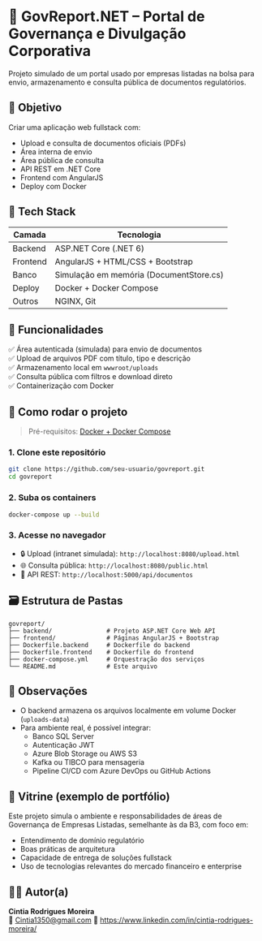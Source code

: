
# 📄 GovReport.NET – Portal de Governança e Divulgação Corporativa

Projeto simulado de um portal usado por empresas listadas na bolsa para envio, armazenamento e consulta pública de documentos regulatórios.

## 🎯 Objetivo

Criar uma aplicação web fullstack com:
- Upload e consulta de documentos oficiais (PDFs)
- Área interna de envio
- Área pública de consulta
- API REST em .NET Core
- Frontend com AngularJS
- Deploy com Docker

## 🧱 Tech Stack

| Camada     | Tecnologia                              |
|------------|------------------------------------------|
| Backend    | ASP.NET Core (.NET 6)                    |
| Frontend   | AngularJS + HTML/CSS + Bootstrap         |
| Banco      | Simulação em memória (DocumentStore.cs) |
| Deploy     | Docker + Docker Compose                  |
| Outros     | NGINX, Git                               |

## 📸 Funcionalidades

✅ Área autenticada (simulada) para envio de documentos  
✅ Upload de arquivos PDF com título, tipo e descrição  
✅ Armazenamento local em `wwwroot/uploads`  
✅ Consulta pública com filtros e download direto  
✅ Containerização com Docker

## 🚀 Como rodar o projeto

> Pré-requisitos: [Docker + Docker Compose](https://docs.docker.com/compose/install/)

### 1. Clone este repositório

```bash
git clone https://github.com/seu-usuario/govreport.git
cd govreport
```

### 2. Suba os containers

```bash
docker-compose up --build
```

### 3. Acesse no navegador

- 🔒 Upload (intranet simulada): `http://localhost:8080/upload.html`  
- 🌐 Consulta pública: `http://localhost:8080/public.html`  
- 🔧 API REST: `http://localhost:5000/api/documentos`  

## 🗃️ Estrutura de Pastas

```
govreport/
├── backend/               # Projeto ASP.NET Core Web API
├── frontend/              # Páginas AngularJS + Bootstrap
├── Dockerfile.backend     # Dockerfile do backend
├── Dockerfile.frontend    # Dockerfile do frontend
├── docker-compose.yml     # Orquestração dos serviços
└── README.md              # Este arquivo
```

## 📌 Observações

- O backend armazena os arquivos localmente em volume Docker (`uploads-data`)
- Para ambiente real, é possível integrar:
  - Banco SQL Server
  - Autenticação JWT
  - Azure Blob Storage ou AWS S3
  - Kafka ou TIBCO para mensageria
  - Pipeline CI/CD com Azure DevOps ou GitHub Actions

## 💼 Vitrine (exemplo de portfólio)

Este projeto simula o ambiente e responsabilidades de áreas de Governança de Empresas Listadas, semelhante às da B3, com foco em:

- Entendimento de domínio regulatório
- Boas práticas de arquitetura
- Capacidade de entrega de soluções fullstack
- Uso de tecnologias relevantes do mercado financeiro e enterprise

## 🙋‍♀️ Autor(a)

**Cintia Rodrigues Moreira**  
📧 Cintia1350@gmail.com 
🔗 https://www.linkedin.com/in/cintia-rodrigues-moreira/
